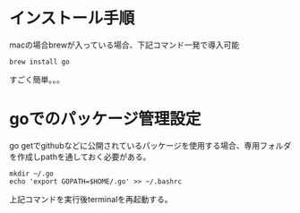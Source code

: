 # インストール手順
macの場合brewが入っている場合、下記コマンド一発で導入可能  

    brew install go

すごく簡単。。。

# goでのパッケージ管理設定
go getでgithubなどに公開されているパッケージを使用する場合、専用フォルダを作成しpathを通しておく必要がある。

    mkdir ~/.go
    echo 'export GOPATH=$HOME/.go' >> ~/.bashrc

上記コマンドを実行後terminalを再起動する。
